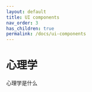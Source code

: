 ```yaml
---
layout: default
title: UI components
nav_order: 3
has_children: true
permalink: /docs/ui-components
---
```


# 心理学

心理学是什么
